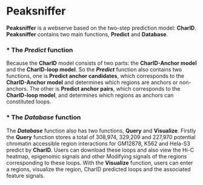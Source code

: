 # Peaksniffer
**Peaksniffer** is a webserve based on the two-step prediction model: **CharID**.
**Peaksniffer** contains two main functions, **Predict** and **Database**.
### * The *Predict* function 
Because the **CharID** model consists of two parts: the **CharID-Anchor model** and the **CharID-loop model**. So the ***Predict*** function also contains two functions, one is **Predict anchor candidates**, which corresponds to the **CharID-Anchor model** and determines which regions are anchors or non-anchors. The other is **Predict anchor pairs**, which corresponds to the **CharID-loop model**, and determines which regions as anchors can constituted loops.
### * The *Database* function 
The ***Database*** function also has two functions, **Query** and **Visualize**. Firstly the **Query** function stores a total of 308,974, 329,209 and 227,970 potential chromatin accessible region interactions for GM12878, K562 and Hela-S3 predict by **CharID**. Users can download these loops and also view the Hi-C heatmap, epigenomic signals and other Modifying signals of the regions corresponding to these loops. With the **Visualize** function, users can enter a regions, visualize the region, CharID predicted loops and the associated feature signals.
